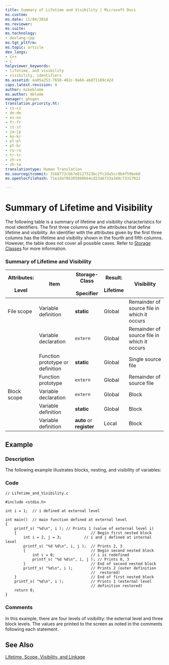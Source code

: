 ```yaml
---
title: Summary of Lifetime and Visibility | Microsoft Docs
ms.custom: 
ms.date: 11/04/2016
ms.reviewer: 
ms.suite: 
ms.technology:
- devlang-cpp
ms.tgt_pltfrm: 
ms.topic: article
dev_langs:
- C++
- C
helpviewer_keywords:
- lifetime, and visibility
- visibility, identifiers
ms.assetid: ea05a253-7658-482c-9a6b-abd71169c42d
caps.latest.revision: 8
author: mikeblome
ms.author: mblome
manager: ghogen
translation.priority.ht:
- cs-cz
- de-de
- es-es
- fr-fr
- it-it
- ja-jp
- ko-kr
- pl-pl
- pt-br
- ru-ru
- tr-tr
- zh-cn
- zh-tw
translationtype: Human Translation
ms.sourcegitcommit: 3168772cbb7e8127523bc2fc2da5cc9b4f59beb8
ms.openlocfilehash: 71e1da706305860b64cd23a6733a348c73317022

---
```

# Summary of Lifetime and Visibility
The following table is a summary of lifetime and visibility characteristics for most identifiers. The first three columns give the attributes that define lifetime and visibility. An identifier with the attributes given by the first three columns has the lifetime and visibility shown in the fourth and fifth columns. However, the table does not cover all possible cases. Refer to [Storage Classes](../c-language/c-storage-classes.md) for more information.  
  
### Summary of Lifetime and Visibility  
  
|Attributes:<br /><br /> Level|Item|Storage-Class<br /><br /> Specifier|Result:<br /><br /> Lifetime|Visibility|  
|---------------------------|----------|----------------------------------|--------------------------|----------------|  
|File scope|Variable definition|**static**|Global|Remainder of source file in which it occurs|  
||Variable declaration|`extern`|Global|Remainder of source file in which it occurs|  
||Function prototype or definition|**static**|Global|Single source file|  
||Function prototype|`extern`|Global|Remainder of source file|  
|Block scope|Variable declaration|`extern`|Global|Block|  
||Variable definition|**static**|Global|Block|  
||Variable definition|**auto** or **register**|Local|Block|  
  
## Example  
  
### Description  
 The following example illustrates blocks, nesting, and visibility of variables:  
  
### Code  
  
```  
// Lifetime_and_Visibility.c  
  
#include <stdio.h>  
  
int i = 1;  // i defined at external level  
  
int main()  // main function defined at external level  
{  
    printf_s( "%d\n", i ); // Prints 1 (value of external level i)  
    {                                 // Begin first nested block  
        int i = 2, j = 3;          // i and j defined at internal level  
        printf_s( "%d %d\n", i, j );  // Prints 2, 3  
        {                             // Begin second nested block  
            int i = 0;                // i is redefined  
            printf_s( "%d %d\n", i, j ); // Prints 0, 3  
        }                             // End of second nested block  
        printf_s( "%d\n", i );        // Prints 2 (outer definition  
                                      //  restored)  
    }                                 // End of first nested block  
    printf_s( "%d\n", i );            // Prints 1 (external level  
                                      // definition restored)  
    return 0;  
}   
```  
  
### Comments  
 In this example, there are four levels of visibility: the external level and three block levels. The values are printed to the screen as noted in the comments following each statement.  
  
## See Also  
 [Lifetime, Scope, Visibility, and Linkage](../c-language/lifetime-scope-visibility-and-linkage.md)


<!--HONumber=Jan17_HO2-->


